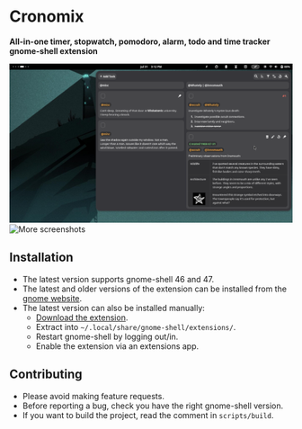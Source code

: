 # Cronomix

**All-in-one timer, stopwatch, pomodoro, alarm, todo and time tracker gnome-shell extension**

![preview](./data/images/screenshots/todo.png)
![More screenshots](https://github.com/zagortenay333/cronomix/tree/master/data/images/screenshots)

## Installation

- The latest version supports gnome-shell 46 and 47.
- The latest and older versions of the extension can be installed from
  the [gnome website](https://extensions.gnome.org/extension/6003/cronomix/).
- The latest version can also be installed manually:
    - [Download the extension](https://github.com/zagortenay333/cronomix/tree/master/data/cronomix@zagortenay333.zip).
    - Extract into `~/.local/share/gnome-shell/extensions/`.
    - Restart gnome-shell by logging out/in.
    - Enable the extension via an extensions app.

## Contributing

- Please avoid making feature requests.
- Before reporting a bug, check you have the right gnome-shell version.
- If you want to build the project, read the comment in `scripts/build`.
